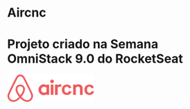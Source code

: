 # Aircnc

# Projeto criado na Semana OmniStack 9.0 do RocketSeat

<img src="https://github.com/bielmenezesc/aircnc/blob/master/aircnc.png" alt="drawing" width="200"/>
